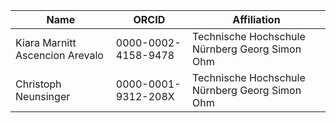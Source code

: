 | Name                            | ORCID               | Affiliation                                    |
| --------------------------------| ------------------- | -----------------------------------------------|
| Kiara Marnitt Ascencion Arevalo | 0000-0002-4158-9478 | Technische Hochschule Nürnberg Georg Simon Ohm |
| Christoph Neunsinger            | 0000-0001-9312-208X | Technische Hochschule Nürnberg Georg Simon Ohm |